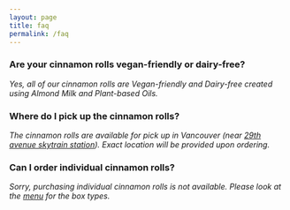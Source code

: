 ```yaml
---
layout: page
title: faq
permalink: /faq
---
```


### Are your cinnamon rolls vegan-friendly or dairy-free?
*Yes, all of our cinnamon rolls are Vegan-friendly and Dairy-free created using Almond Milk and Plant-based Oils.*

### Where do I pick up the cinnamon rolls?
*The cinnamon rolls are available for pick up in Vancouver (near [29th avenue skytrain station](https://maps.app.goo.gl/3Wb6DUpTJMYiQKsp8)). Exact location will be provided upon ordering.*

### Can I order individual cinnamon rolls?
*Sorry, purchasing individual cinnamon rolls is not available. Please look at the [menu](menu) for the box types.*

